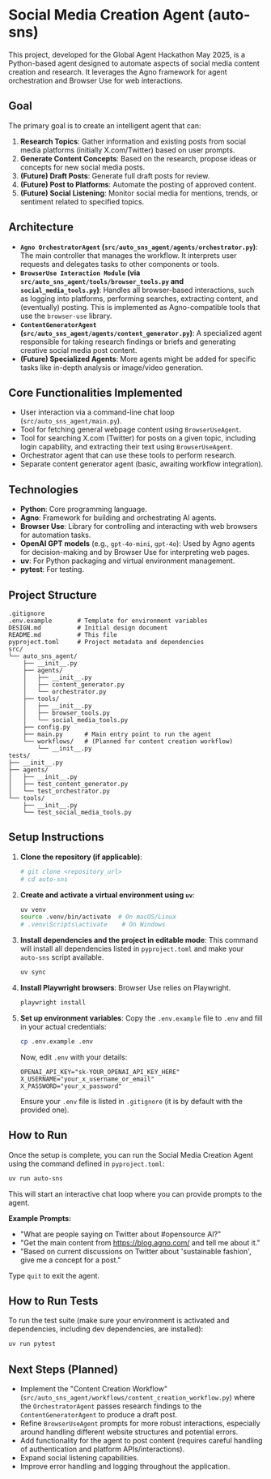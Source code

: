 # Social Media Creation Agent (auto-sns)

This project, developed for the Global Agent Hackathon May 2025, is a Python-based agent designed to automate aspects of social media content creation and research. It leverages the Agno framework for agent orchestration and Browser Use for web interactions.

## Goal

The primary goal is to create an intelligent agent that can:
1.  **Research Topics**: Gather information and existing posts from social media platforms (initially X.com/Twitter) based on user prompts.
2.  **Generate Content Concepts**: Based on the research, propose ideas or concepts for new social media posts.
3.  **(Future) Draft Posts**: Generate full draft posts for review.
4.  **(Future) Post to Platforms**: Automate the posting of approved content.
5.  **(Future) Social Listening**: Monitor social media for mentions, trends, or sentiment related to specified topics.

## Architecture

-   **`Agno OrchestratorAgent` (`src/auto_sns_agent/agents/orchestrator.py`)**: The main controller that manages the workflow. It interprets user requests and delegates tasks to other components or tools.
-   **`BrowserUse Interaction Module` (via `src/auto_sns_agent/tools/browser_tools.py` and `social_media_tools.py`)**: Handles all browser-based interactions, such as logging into platforms, performing searches, extracting content, and (eventually) posting. This is implemented as Agno-compatible tools that use the `browser-use` library.
-   **`ContentGeneratorAgent` (`src/auto_sns_agent/agents/content_generator.py`)**: A specialized agent responsible for taking research findings or briefs and generating creative social media post content.
-   **(Future) Specialized Agents**: More agents might be added for specific tasks like in-depth analysis or image/video generation.

## Core Functionalities Implemented

-   User interaction via a command-line chat loop (`src/auto_sns_agent/main.py`).
-   Tool for fetching general webpage content using `BrowserUseAgent`.
-   Tool for searching X.com (Twitter) for posts on a given topic, including login capability, and extracting their text using `BrowserUseAgent`.
-   Orchestrator agent that can use these tools to perform research.
-   Separate content generator agent (basic, awaiting workflow integration).

## Technologies

-   **Python**: Core programming language.
-   **Agno**: Framework for building and orchestrating AI agents.
-   **Browser Use**: Library for controlling and interacting with web browsers for automation tasks.
-   **OpenAI GPT models** (e.g., `gpt-4o-mini`, `gpt-4o`): Used by Agno agents for decision-making and by Browser Use for interpreting web pages.
-   **uv**: For Python packaging and virtual environment management.
-   **pytest**: For testing.

## Project Structure

```
.gitignore
.env.example       # Template for environment variables
DESIGN.md          # Initial design document
README.md          # This file
pyproject.toml     # Project metadata and dependencies
src/
└── auto_sns_agent/
    ├── __init__.py
    ├── agents/
    │   ├── __init__.py
    │   ├── content_generator.py
    │   └── orchestrator.py
    ├── tools/
    │   ├── __init__.py
    │   ├── browser_tools.py
    │   └── social_media_tools.py
    ├── config.py
    ├── main.py      # Main entry point to run the agent
    └── workflows/   # (Planned for content creation workflow)
        └── __init__.py
tests/
├── __init__.py
├── agents/
│   ├── __init__.py
│   ├── test_content_generator.py
│   └── test_orchestrator.py
└── tools/
    ├── __init__.py
    └── test_social_media_tools.py
```

## Setup Instructions

1.  **Clone the repository (if applicable)**:
    ```bash
    # git clone <repository_url>
    # cd auto-sns
    ```

2.  **Create and activate a virtual environment using `uv`**:
    ```bash
    uv venv
    source .venv/bin/activate  # On macOS/Linux
    # .venv\Scripts\activate    # On Windows
    ```

3.  **Install dependencies and the project in editable mode**:
    This command will install all dependencies listed in `pyproject.toml` and make your `auto-sns` script available.
    ```bash
    uv sync
    ```

4.  **Install Playwright browsers**:
    Browser Use relies on Playwright.
    ```bash
    playwright install
    ```

5.  **Set up environment variables**:
    Copy the `.env.example` file to `.env` and fill in your actual credentials:
    ```bash
    cp .env.example .env
    ```
    Now, edit `.env` with your details:
    ```
    OPENAI_API_KEY="sk-YOUR_OPENAI_API_KEY_HERE"
    X_USERNAME="your_x_username_or_email"
    X_PASSWORD="your_x_password"
    ```
    Ensure your `.env` file is listed in `.gitignore` (it is by default with the provided one).

## How to Run

Once the setup is complete, you can run the Social Media Creation Agent using the command defined in `pyproject.toml`:

```bash
uv run auto-sns
```

This will start an interactive chat loop where you can provide prompts to the agent.

**Example Prompts:**

-   "What are people saying on Twitter about #opensource AI?"
-   "Get the main content from https://blog.agno.com/ and tell me about it."
-   "Based on current discussions on Twitter about 'sustainable fashion', give me a concept for a post."

Type `quit` to exit the agent.

## How to Run Tests

To run the test suite (make sure your environment is activated and dependencies, including dev dependencies, are installed):

```bash
uv run pytest
```

## Next Steps (Planned)

-   Implement the "Content Creation Workflow" (`src/auto_sns_agent/workflows/content_creation_workflow.py`) where the `OrchestratorAgent` passes research findings to the `ContentGeneratorAgent` to produce a draft post.
-   Refine `BrowserUseAgent` prompts for more robust interactions, especially around handling different website structures and potential errors.
-   Add functionality for the agent to post content (requires careful handling of authentication and platform APIs/interactions).
-   Expand social listening capabilities.
-   Improve error handling and logging throughout the application.
